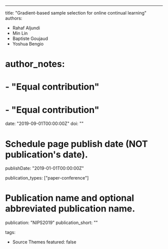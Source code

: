---
title: "Gradient-based sample selection for online continual learning"
authors:
- Rahaf Aljundi
- Min Lin
- Baptiste Goujaud
- Yoshua Bengio
# author_notes:
# - "Equal contribution"
# - "Equal contribution"
date: "2019-09-01T00:00:00Z"
doi: ""

# Schedule page publish date (NOT publication's date).
publishDate: "2019-01-01T00:00:00Z"

publication_types: ["paper-conference"]

# Publication name and optional abbreviated publication name.
publication: "NIPS2019"
publication_short: ""

tags:
- Source Themes
featured: false
